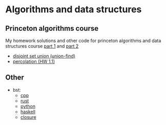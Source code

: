 # Algorithms and data structures

## Princeton algorithms course
My homework solutions and other code for princeton algorithms and data structures course [part 1](https://www.coursera.org/learn/algorithms-part1) and [part 2](https://www.coursera.org/learn/algorithms-part2)
- [disjoint set union (union-find)](disjoint-sets)
- [percolation (HW 1.1)](princeton-algorithms-homeworks/percolations)

## Other

- bst:
  - [cpp](bst/cpp)
  - [rust](bst/rust)
  - [python](bst/python)
  - [haskell](bst/haskell)
  - [closure](bst/clojure)
